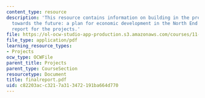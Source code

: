 ```yaml
---
content_type: resource
description: 'This resource contains information on building in the present, growing
  towards the future: a plan for economic development in the North End as the final
  report for the projects.'
file: https://ol-ocw-studio-app-production.s3.amazonaws.com/courses/11-945-springfield-studio-fall-2005/c82203acc3217a313472191ba664d770_finalreport.pdf
file_type: application/pdf
learning_resource_types:
- Projects
ocw_type: OCWFile
parent_title: Projects
parent_type: CourseSection
resourcetype: Document
title: finalreport.pdf
uid: c82203ac-c321-7a31-3472-191ba664d770
---
```

